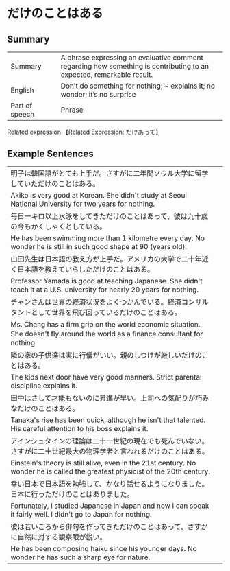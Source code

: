 # だけのことはある

## Summary

<table><tr>   <td>Summary<td>   <td>A phrase expressing an evaluative comment regarding how something is contributing to an expected, remarkable result.</td><tr><tr>   <td>English<td>   <td>Don’t do something for nothing; ~ explains it; no wonder; it’s no surprise</td><tr><tr>   <td>Part of speech<td>   <td>Phrase</td><tr></table><tr>   <td>Related expression<td>   <td>【Related Expression: だけあって】</td><tr></table></table>

## Example Sentences

<table><tr><td>明子は韓国語がとても上手だ。さすがに二年間ソウル大学に留学していただけのことはある。<td><tr><tr><td>Akiko is very good at Korean. She didn't study at Seoul National University for two years for nothing.<td><tr><tr><td>毎日一キロ以上水泳をしてきただけのことはあって、彼は九十歳の今もかくしゃくとしている。<td><tr><tr><td>He has been swimming more than 1 kilometre every day. No wonder he is still in such good shape at 90 (years old).<td><tr><tr><td>山田先生は日本語の教え方が上手だ。アメリカの大学で二十年近く日本語を教えていらしただけのことはある。<td><tr><tr><td>Professor Yamada is good at teaching Japanese. She didn't teach it at a U.S. university for nearly 20 years for nothing.<td><tr><tr><td>チャンさんは世界の経済状況をよくつかんでいる。経済コンサルタントとして世界を飛び回っているだけのことはある。<td><tr><tr><td>Ms. Chang has a ﬁrm grip on the world economic situation. She doesn't ﬂy around the world as a ﬁnance consultant for nothing.<td><tr><tr><td>隣の家の子供達は実に行儀がいい。親のしつけが厳しいだけのことはある。<td><tr><tr><td>The kids next door have very good manners. Strict parental discipline explains it.<td><tr><tr><td>田中はさして才能もないのに昇進が早い。上司への気配りが巧みなだけのことはある。<td><tr><tr><td>Tanaka's rise has been quick, although he isn't that talented. His careful attention to his boss explains it.<td><tr><tr><td>アインシュタインの理論は二十一世紀の現在でも死んでいない。さすがに二十世紀最大の物理学者と言われるだけのことはある。<td><tr><tr><td>Einstein's theory is still alive, even in the 21st century. No wonder he is called the greatest physicist of the 20th century.<td><tr><tr><td>幸い日本で日本語を勉強して、かなり話せるようになりました。日本に行っただけのことはありました。<td><tr><tr><td>Fortunately, I studied Japanese in Japan and now I can speak it fairly well. I didn't go to Japan for nothing.<td><tr><tr><td>彼は若いころから俳句を作ってきただけのことはあって、さすがに自然に対する観察眼が鋭い。<td><tr><tr><td>He has been composing haiku since his younger days. No wonder he has such a sharp eye for nature.<td><tr></table>

